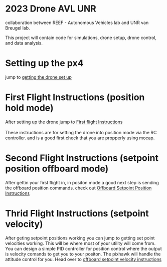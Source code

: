 # 2023 Drone AVL UNR
collaboration between REEF - Autonomous Vehicles lab and UNR van Breugel lab.

This project will contain code for simulations, drone setup, drone control, and data analysis.

# Setting up the px4
jump to [getting the drone set up](https://github.com/Alopez6991/2023_Drone_AVL_UNR/blob/main/getting_the_drone_set_up.md)

# First Flight Instructions (position hold mode)
After setting up the drone jump to [First flight Instructions](https://github.com/Alopez6991/2023_Drone_AVL_UNR/blob/main/First_Flight_Instructions.md)\
\
These instructions are for setting the drone into position mode via the RC controller. and is a good first check that you are propperly using mocap. 

# Second Flight Instructions (setpoint position offboard mode)
After gettin your first flight in, in positon mode a good next step is sending the offboard position commands. check out [Offboard Setpoint Position Instructions](https://github.com/Alopez6991/2023_Drone_AVL_UNR/blob/main/Offboard_Setpoint_Position_Instructions.md) 

# Thrid Flight Instructions (setpoint velocity)
After geting setpoint positions working you can jump to getting set point velocities working. This will be where most of your utility will come from. You can design a simple PID controller for position control where the output is velocity comands to get you to your positon. The pixhawk will handle the attitude control for you. Head over to [offboard setpoint velocity instructions](https://github.com/Alopez6991/2023_Drone_AVL_UNR/blob/main/offboard_setpoint_velocity_instructions.md)

